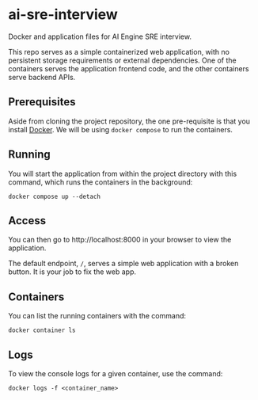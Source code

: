 # ai-sre-interview
Docker and application files for AI Engine SRE interview.

This repo serves as a simple containerized web application, with no persistent storage requirements or external dependencies. One of the containers serves the application frontend code, and the other containers serve backend APIs.

## Prerequisites
Aside from cloning the project repository, the one pre-requisite is that you install [Docker](https://docs.docker.com/get-docker/). We will be using `docker compose` to run the containers.

## Running

You will start the application from within the project directory with this command, which runs the containers in the background:
```
docker compose up --detach
```

## Access

You can then go to http://localhost:8000 in your browser to view the application.

The default endpoint, `/`, serves a simple web application with a broken button. It is your job to fix the web app. 

## Containers

You can list the running containers with the command:
```
docker container ls
```

## Logs

To view the console logs for a given container, use the command:
```
docker logs -f <container_name>
```

